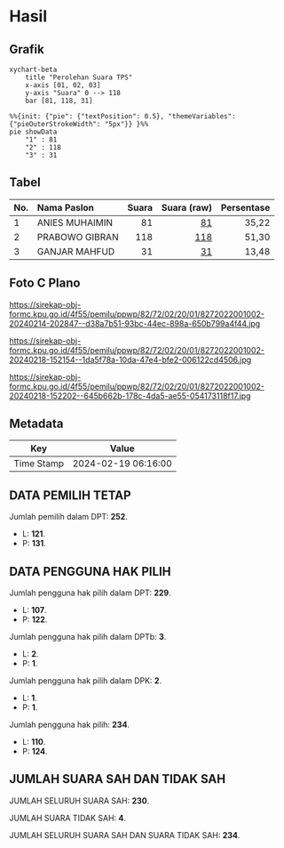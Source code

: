 # Hasil

## Grafik

```mermaid
xychart-beta
    title "Perolehan Suara TPS"
    x-axis [01, 02, 03]
    y-axis "Suara" 0 --> 118
    bar [81, 118, 31]
```

```mermaid
%%{init: {"pie": {"textPosition": 0.5}, "themeVariables": {"pieOuterStrokeWidth": "5px"}} }%%
pie showData
    "1" : 81
    "2" : 118
    "3" : 31
```

## Tabel

| No. | Nama Paslon    | Suara | Suara (raw) | Persentase |
|:--- |:-------------- | -----:| -----------:| ----------:|
| 1   | ANIES MUHAIMIN | 81    | [81][p-1]   | 35,22      |
| 2   | PRABOWO GIBRAN | 118   | [118][p-2]  | 51,30      |
| 3   | GANJAR MAHFUD  | 31    | [31][p-3]   | 13,48      |


[p-1]: https://github.com/gigit-pemilu/pemilu-2024-82-maluku-utara/blob/main/pilpres/hitung-suara/sub/82-maluku-utara/sub/72-kota-tidore-kepulauan/sub/02-oba-utara/sub/2001-kaiyasa/sub/002-tps/sub/paslon-1.txt
[p-2]: https://github.com/gigit-pemilu/pemilu-2024-82-maluku-utara/blob/main/pilpres/hitung-suara/sub/82-maluku-utara/sub/72-kota-tidore-kepulauan/sub/02-oba-utara/sub/2001-kaiyasa/sub/002-tps/sub/paslon-2.txt
[p-3]: https://github.com/gigit-pemilu/pemilu-2024-82-maluku-utara/blob/main/pilpres/hitung-suara/sub/82-maluku-utara/sub/72-kota-tidore-kepulauan/sub/02-oba-utara/sub/2001-kaiyasa/sub/002-tps/sub/paslon-3.txt

## Foto C Plano

https://sirekap-obj-formc.kpu.go.id/4f55/pemilu/ppwp/82/72/02/20/01/8272022001002-20240214-202847--d38a7b51-93bc-44ec-898a-650b799a4f44.jpg

https://sirekap-obj-formc.kpu.go.id/4f55/pemilu/ppwp/82/72/02/20/01/8272022001002-20240218-152154--1da5f78a-10da-47e4-bfe2-006122cd4506.jpg

https://sirekap-obj-formc.kpu.go.id/4f55/pemilu/ppwp/82/72/02/20/01/8272022001002-20240218-152202--645b662b-178c-4da5-ae55-054173118f17.jpg


## Metadata

| Key        | Value               |
| ---------- | ------------------- |
| Time Stamp | 2024-02-19 06:16:00 |


## DATA PEMILIH TETAP

Jumlah pemilih dalam DPT: **252**.
 * L: **121**.
 * P: **131**.

## DATA PENGGUNA HAK PILIH

Jumlah pengguna hak pilih dalam DPT: **229**.
 * L: **107**.
 * P: **122**.

Jumlah pengguna hak pilih dalam DPTb: **3**.
 * L: **2**.
 * P: **1**.

Jumlah pengguna hak pilih dalam DPK: **2**.
 * L: **1**.
 * P: **1**.

Jumlah pengguna hak pilih: **234**.
 * L: **110**.
 * P: **124**.

## JUMLAH SUARA SAH DAN TIDAK SAH

JUMLAH SELURUH SUARA SAH: **230**.

JUMLAH SUARA TIDAK SAH: **4**.

JUMLAH SELURUH SUARA SAH DAN SUARA TIDAK SAH: **234**.


